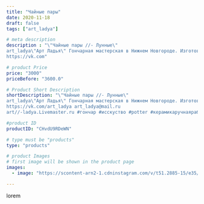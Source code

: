 ```yaml
---
title: "Чайные пары"
date: 2020-11-18
draft: false
tags: ["art_ladya"]

# meta description
description : "\"Чайные пары //- Лунные\" 
art_ladya\"Арт Ладья\" Гончарная мастерская в Нижнем Новгороде. Изготовление керамики и мастер//-классы по обучению. 
https://vk.com"

# product Price
price: "3000"
priceBefore: "3600.0"

# Product Short Description
shortDescription: "\"Чайные пары //- Лунные\" 
art_ladya\"Арт Ладья\" Гончарная мастерская в Нижнем Новгороде. Изготовление керамики и мастер//-классы по обучению. 
https://vk.com/art_ladya art_ladya@mail.ru 
art//-ladya.Livemaster.ru #гончар #исскуство #potter #керамикаручнаяработа #гончарнаямастерская #керамиканазаказ #handmade #посудаизглины #керамика #эксклюзивнаякерамика #dishes #decor #ceramicar #mug #claygoods #tankard #earthenware #ceramic #design #кружка #magic #restaurant #ceramicart #pint #clay #авторскаякерамика #чашечки #луна #kraft #moon"

#product ID
productID: "CHvdU9RDeWN"

# type must be "products"
type: "products"

# product Images
# first image will be shown in the product page
images:
  - image: "https://scontent-arn2-1.cdninstagram.com/v/t51.2885-15/e35/125907212_402307100817731_1925060086915875467_n.jpg?se=7&tp=1&_nc_ht=scontent-arn2-1.cdninstagram.com&_nc_cat=111&_nc_ohc=0ipmysSCjS0AX8mwcBJ&ccb=7-4&oh=5d56aadcde12be09352bab259d24bc9b&oe=60842C6E&_nc_sid=86f79a&ig_cache_key=MjQ0NTMwMjEwNjIwODIwMDA3Nw%3D%3D.2-ccb7-4"

---
```

lorem
